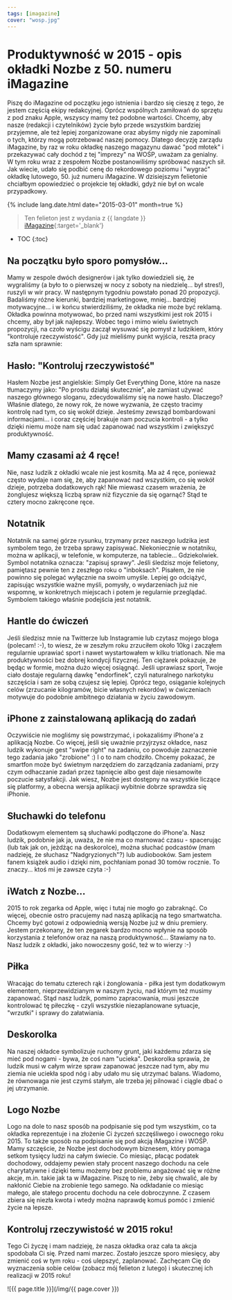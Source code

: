 ```yaml
---
tags: [imagazine]
cover: "wosp.jpg"
---
```


# Produktywność w 2015 - opis okładki Nozbe z 50. numeru iMagazine

Piszę do iMagazine od początku jego istnienia i bardzo się cieszę z tego, że jestem częścią ekipy redakcyjnej. Oprócz wspólnych zamiłowań do sprzętu z pod znaku Apple, wszyscy mamy też podobne wartości. Chcemy, aby nasze (redakcji i czytelników) życie było przede wszystkim bardziej przyjemne, ale też lepiej zorganizowane oraz abyśmy nigdy nie zapominali o tych, którzy mogą potrzebować naszej pomocy. Dlatego decyzję zarządu iMagazine, by raz w roku okładkę naszego magazynu dawać "pod młotek" i przekazywać cały dochód z tej "imprezy" na WOŚP, uważam za genialny. W tym roku wraz z zespołem Nozbe postanowiliśmy spróbować naszych sił. Jak wiecie, udało się podbić cenę do rekordowego poziomu i "wygrać" okładkę lutowego, 50. już numeru iMagazine. W dzisiejszym felietonie chciałbym opowiedzieć o projekcie tej okładki, gdyż nie był on wcale przypadkowy.

<!--More-->

{% include lang.date.html date="2015-03-01" month=true %}

> Ten felieton jest z wydania z {{ langdate }} [iMagazine](https://imagazine.pl){:target='_blank'}

* TOC
{:toc}

## Na początku było sporo pomysłów...

Mamy w zespole dwóch designerów i jak tylko dowiedzieli się, że wygraliśmy (a było to o pierwszej w nocy z soboty na niedzielę... był stres!), ruszyli w wir pracy. W następnym tygodniu powstało ponad 20 propozycji. Badaliśmy różne kierunki, bardziej marketingowe, mniej... bardziej motywacyjne... i w końcu stwierdziliśmy, że okładka nie może być reklamą. Okładka powinna motywować, bo przed nami wszystkimi jest rok 2015 i chcemy, aby był jak najlepszy. Wobec tego i mimo wielu świetnych propozycji, na czoło wyścigu zaczął wysuwać się pomysł z ludzikiem, który "kontroluje rzeczywistość". Gdy już mieliśmy punkt wyjścia, reszta pracy szła nam sprawnie:

## Hasło: "Kontroluj rzeczywistość"

Hasłem Nozbe jest angielskie: Simply Get Everything Done, które na nasze tłumaczymy jako: "Po prostu działaj skutecznie", ale zamiast używać naszego głównego sloganu, zdecydowaliśmy się na nowe hasło. Dlaczego? Właśnie dlatego, że nowy rok, że nowe wyzwania, że często tracimy kontrolę nad tym, co się wokół dzieje. Jesteśmy zewsząd bombardowani informacjami... i coraz częściej brakuje nam poczucia kontroli - a tylko dzięki niemu może nam się udać zapanować nad wszystkim i zwiększyć produktywność.

## Mamy czasami aż 4 ręce!

Nie, nasz ludzik z okładki wcale nie jest kosmitą. Ma aż 4 ręce, ponieważ często wydaje nam się, że, aby zapanować nad wszystkim, co się wokół dzieje, potrzeba dodatkowych rąk! Nie miewasz czasem wrażenia, że żonglujesz większą liczbą spraw niż fizycznie da się ogarnąć? Stąd te cztery mocno zakręcone ręce.

## Notatnik

Notatnik na samej górze rysunku, trzymany przez naszego ludzika jest symbolem tego, że trzeba sprawy zapisywać. Niekoniecznie w notatniku, można w aplikacji, w telefonie, w komputerze, na tablecie... Gdziekolwiek. Symbol notatnika oznacza: "zapisuj sprawy". Jeśli śledzisz moje felietony, pamiętasz pewnie ten z zeszłego roku o "inboksach". Pisałem, że nie powinno się polegać wyłącznie na swoim umyśle. Lepiej go odciążyć, zapisując wszystkie ważne myśli, pomysły, o wydarzeniach już nie wspomnę, w konkretnych miejscach i potem je regularnie przeglądać. Symbolem takiego właśnie podejścia jest notatnik.

## Hantle do ćwiczeń

Jeśli śledzisz mnie na Twitterze lub Instagramie lub czytasz mojego bloga (polecam! :-), to wiesz, że w zeszłym roku zrzuciłem około 10kg i zacząłem regularnie uprawiać sport i nawet wystartowałem w kilku triatlonach. Nie ma produktywności bez dobrej kondycji fizycznej. Ten ciężarek pokazuje, że będąc w formie, można dużo więcej osiągnąć. Jeśli uprawiasz sport, Twoje ciało dostaje regularną dawkę "endorfinek", czyli naturalnego narkotyku szczęścia i sam ze sobą czujesz się lepiej. Oprócz tego, osiąganie kolejnych celów (zrzucanie kilogramów, bicie własnych rekordów) w ćwiczeniach motywuje do podobnie ambitnego działania w życiu zawodowym.

## iPhone z zainstalowaną aplikacją do zadań

Oczywiście nie mogliśmy się powstrzymać, i pokazaliśmy iPhone'a z aplikacją Nozbe. Co więcej, jeśli się uważnie przyjrzysz okładce, nasz ludzik wykonuje gest "swipe right" na zadaniu, co powoduje zaznaczenie tego zadania jako "zrobione" :) I o to nam chodziło. Chcemy pokazać, że smartfon może być świetnym narzędziem do zarządzania zadaniami, przy czym odhaczanie zadań przez tapnięcie albo gest daje niesamowite poczucie satysfakcji. Jak wiesz, Nozbe jest dostępny na wszystkie liczące się platformy, a obecna wersja aplikacji wybitnie dobrze sprawdza się iPhonie.

## Słuchawki do telefonu

Dodatkowym elementem są słuchawki podłączone do iPhone'a. Nasz ludzik, podobnie jak ja, uważa, że nie ma co marnować czasu - spacerując (lub tak jak on, jeżdżąc na deskorolce), można słuchać podcastów (mam nadzieję, że słuchasz "Nadgryzionych"?) lub audiobooków. Sam jestem fanem książek audio i dzięki nim, pochłaniam ponad 30 tomów rocznie. To znaczy... ktoś mi je zawsze czyta :-)

## iWatch z Nozbe...

2015 to rok zegarka od Apple, więc i tutaj nie mogło go zabraknąć. Co więcej, obecnie ostro pracujemy nad naszą aplikacją na tego smartwatcha. Chcemy być gotowi z odpowiednią wersją Nozbe już w dniu premiery. Jestem przekonany, że ten zegarek bardzo mocno wpłynie na sposób korzystania z telefonów oraz na naszą produktywność... Stawiamy na to. Nasz ludzik z okładki, jako nowoczesny gość, też w to wierzy :-)

## Piłka

Wracając do tematu czterech rąk i żonglowania - piłka jest tym dodatkowym elementem, nieprzewidzianym w naszym życiu, nad którym też musimy zapanować. Stąd nasz ludzik, pomimo zapracowania, musi jeszcze kontrolować tę piłeczkę - czyli wszystkie niezaplanowane sytuacje, "wrzutki" i sprawy do załatwiania.

## Deskorolka

Na naszej okładce symbolizuje ruchomy grunt, jaki każdemu zdarza się mieć pod nogami - bywa, że coś nam "ucieka". Deskorolka sprawia, że ludzik musi w całym wirze spraw zapanować jeszcze nad tym, aby mu ziemia nie uciekła spod nóg i aby udało mu się utrzymać balans. Wiadomo, że równowaga nie jest czymś stałym, ale trzeba jej pilnować i ciągle dbać o jej utrzymanie.

## Logo Nozbe

Logo na dole to nasz sposób na podpisanie się pod tym wszystkim, co ta okładka reprezentuje i na złożenie Ci życzeń szczęśliwego i owocnego roku 2015. To także sposób na podpisanie się pod akcją iMagazine i WOŚP. Mamy szczęście, że Nozbe jest dochodowym biznesem, który pomaga setkom tysięcy ludzi na całym świecie. Co miesiąc, płacąc podatek dochodowy, oddajemy pewien stały procent naszego dochodu na cele charytatywne i dzięki temu możemy bez problemu angażować się w różne akcje, m.in. takie jak ta w iMagazine. Piszę to nie, żeby się chwalić, ale by nakłonić Ciebie na zrobienie tego samego. Na odkładanie co miesiąc małego, ale stałego procentu dochodu na cele dobroczynne. Z czasem zbiera się niezła kwota i wtedy można naprawdę komuś pomóc i zmienić życie na lepsze.

## Kontroluj rzeczywistość w 2015 roku!

Tego Ci życzę i mam nadzieję, że nasza okładka oraz cała ta akcja spodobała Ci się. Przed nami marzec. Zostało jeszcze sporo miesięcy, aby zmienić coś w tym roku - coś ulepszyć, zaplanować. Zachęcam Cię do wyznaczenia sobie celów (zobacz mój felieton z lutego) i skutecznej ich realizacji w 2015 roku!




![{{ page.title }}](/img/{{ page.cover }})

[n]: https://nozbe.com/pl/?a=mike
[np]: https://nozbe.com/pl/personal/?a=mike